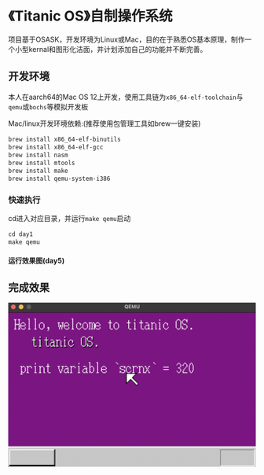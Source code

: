 # 《Titanic OS》自制操作系统

项目基于OSASK，开发环境为Linux或Mac，目的在于熟悉OS基本原理，制作一个小型kernal和图形化洁面，并计划添加自己的功能并不断完善。

## 开发环境

本人在aarch64的Mac OS 12上开发，使用工具链为`x86_64-elf-toolchain`与`qemu`或`bochs`等模拟开发板

Mac/linux开发环境依赖:(推荐使用包管理工具如brew一键安装)
```
brew install x86_64-elf-binutils
brew install x86_64-elf-gcc
brew install nasm
brew install mtools
brew install make
brew install qemu-system-i386
```

### 快速执行

cd进入对应目录，并运行`make qemu`启动

```shell
cd day1
make qemu
```

#### 运行效果图(day5)

## 完成效果  

![Screen](./pic/day5.png)
